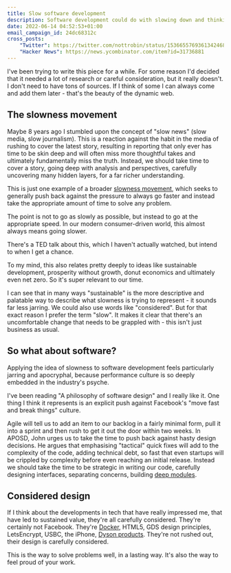 ```yaml
---
title: Slow software development
description: Software development could do with slowing down and thinking a bit harder
date: 2022-06-14 04:52:53+01:00
email_campaign_id: 24dc68312c
cross_posts:
    "Twitter": https://twitter.com/nottrobin/status/1536655769361342468
    "Hacker News": https://news.ycombinator.com/item?id=31736881
---
```


I've been trying to write this piece for a while. For some reason I'd decided that it needed a lot of research or careful consideration, but it really doesn't. I don't need to have tons of sources. If I think of some I can always come and add them later - that's the beauty of the dynamic web.

## The slowness movement

Maybe 8 years ago I stumbled upon the concept of "slow news" (slow media, slow journalism). This is a reaction against the habit in the media of rushing to cover the latest story, resulting in reporting that only ever has time to be skin deep and will often miss more thoughtful takes and ultimately fundamentally miss the truth. Instead, we should take time to cover a story, going deep with analysis and perspectives, carefully uncovering many hidden layers, for a far richer understanding.

This is just one example of a broader [slowness movement](https://en.m.wikipedia.org/wiki/Slow_journalism), which seeks to generally push back against the pressure to always go faster and instead take the appropriate amount of time to solve any problem. 

The point is not to go as slowly as possible, but instead to go at the appropriate speed. In our modern consumer-driven world, this almost always means going slower.

There's a TED talk about this, which I haven't actually watched, but intend to when I get a chance.

To my mind, this also relates pretty deeply to ideas like sustainable development, prosperity without growth, donut economics and ultimately even net zero. So it's super relevant to our time.

I can see that in many ways "sustainable" is the more descriptive and palatable way to describe what slowness is trying to represent - it sounds far less jarring. We could also use words like "considered". But for that exact reason I prefer the term "slow". It makes it clear that there's an uncomfortable change that needs to be grappled with - this isn't just business as usual.

## So what about software?

Applying the idea of slowness to software development feels particularly jarring and apocryphal, because performance culture is so deeply embedded in the industry's psyche.

I've been reading "A philosophy of software design" and I really like it. One thing I think it represents is an explicit push against Facebook's "move fast and break things" culture.

Agile will tell us to add an item to our backlog in a fairly minimal form, pull it into a sprint and then rush to get it out the door within two weeks. In APOSD, John urges us to take the time to push back against hasty design decisions. He argues that emphasising "tactical" quick fixes will add to the complexity of the code, adding technical debt, so fast that even startups will be crippled by complexity before even reaching an initial release. Instead we should take the time to be strategic in writing our code, carefully designing interfaces, separating concerns, building [deep modules](https://milkov.tech/assets/psd.pdf#page=31).

## Considered design

If I think about the developments in tech that have really impressed me, that have led to sustained value, they're all carefully considered. They're certainly not Facebook. They're [Docker](https://www.infoworld.com/article/3204171/what-is-docker-the-spark-for-the-container-revolution.amp.html), HTML5, GDS design principles, LetsEncrypt, USBC, the iPhone, [Dyson products](https://www.cascade.app/strategy-factory/studies/dyson-strategy-study). They're not rushed out, their design is carefully considered.

This is the way to solve problems well, in a lasting way. It's also the way to feel proud of your work.